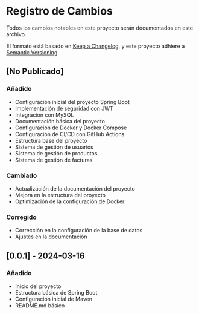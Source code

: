 # Registro de Cambios

Todos los cambios notables en este proyecto serán documentados en este archivo.

El formato está basado en [Keep a Changelog](https://keepachangelog.com/es-ES/1.0.0/),
y este proyecto adhiere a [Semantic Versioning](https://semver.org/spec/v2.0.0.html).

## [No Publicado]

### Añadido
- Configuración inicial del proyecto Spring Boot
- Implementación de seguridad con JWT
- Integración con MySQL
- Documentación básica del proyecto
- Configuración de Docker y Docker Compose
- Configuración de CI/CD con GitHub Actions
- Estructura base del proyecto
- Sistema de gestión de usuarios
- Sistema de gestión de productos
- Sistema de gestión de facturas

### Cambiado
- Actualización de la documentación del proyecto
- Mejora en la estructura del proyecto
- Optimización de la configuración de Docker

### Corregido
- Corrección en la configuración de la base de datos
- Ajustes en la documentación

## [0.0.1] - 2024-03-16

### Añadido
- Inicio del proyecto
- Estructura básica de Spring Boot
- Configuración inicial de Maven
- README.md básico 